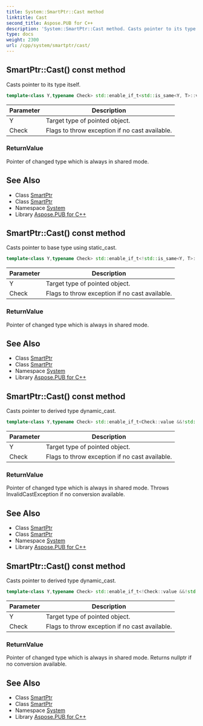 ```yaml
---
title: System::SmartPtr::Cast method
linktitle: Cast
second_title: Aspose.PUB for C++
description: 'System::SmartPtr::Cast method. Casts pointer to its type itself in C++.'
type: docs
weight: 2300
url: /cpp/system/smartptr/cast/
---
```

## SmartPtr::Cast() const method


Casts pointer to its type itself.

```cpp
template<class Y,typename Check> std::enable_if_t<std::is_same<Y, T>::value, SmartPtr<Y>> System::SmartPtr<T>::Cast() const
```


| Parameter | Description |
| --- | --- |
| Y | Target type of pointed object. |
| Check | Flags to throw exception if no cast available. |

### ReturnValue

Pointer of changed type which is always in shared mode.

## See Also

* Class [SmartPtr](../)
* Class [SmartPtr](../)
* Namespace [System](../../)
* Library [Aspose.PUB for C++](../../../)
## SmartPtr::Cast() const method


Casts pointer to base type using static_cast.

```cpp
template<class Y,typename Check> std::enable_if_t<!std::is_same<Y, T>::value &&std::is_base_of<Y, T>::value, SmartPtr<Y>> System::SmartPtr<T>::Cast() const
```


| Parameter | Description |
| --- | --- |
| Y | Target type of pointed object. |
| Check | Flags to throw exception if no cast available. |

### ReturnValue

Pointer of changed type which is always in shared mode.

## See Also

* Class [SmartPtr](../)
* Class [SmartPtr](../)
* Namespace [System](../../)
* Library [Aspose.PUB for C++](../../../)
## SmartPtr::Cast() const method


Casts pointer to derived type dynamic_cast.

```cpp
template<class Y,typename Check> std::enable_if_t<Check::value &&!std::is_same<Y, T>::value &&!std::is_base_of<Y, T>::value, SmartPtr<Y>> System::SmartPtr<T>::Cast() const
```


| Parameter | Description |
| --- | --- |
| Y | Target type of pointed object. |
| Check | Flags to throw exception if no cast available. |

### ReturnValue

Pointer of changed type which is always in shared mode. Throws InvalidCastException if no conversion available.

## See Also

* Class [SmartPtr](../)
* Class [SmartPtr](../)
* Namespace [System](../../)
* Library [Aspose.PUB for C++](../../../)
## SmartPtr::Cast() const method


Casts pointer to derived type dynamic_cast.

```cpp
template<class Y,typename Check> std::enable_if_t<!Check::value &&!std::is_same<Y, T>::value &&!std::is_base_of<Y, T>::value, SmartPtr<Y>> System::SmartPtr<T>::Cast() const
```


| Parameter | Description |
| --- | --- |
| Y | Target type of pointed object. |
| Check | Flags to throw exception if no cast available. |

### ReturnValue

Pointer of changed type which is always in shared mode. Returns nullptr if no conversion available.

## See Also

* Class [SmartPtr](../)
* Class [SmartPtr](../)
* Namespace [System](../../)
* Library [Aspose.PUB for C++](../../../)
